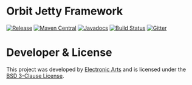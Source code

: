 Orbit Jetty Framework
============
[![Release](https://img.shields.io/github/release/orbit/orbit-jetty.svg)](https://github.com/orbit/orbit-jetty/releases)
[![Maven Central](https://img.shields.io/maven-central/v/cloud.orbit/orbit-jetty.svg)](https://repo1.maven.org/maven2/cloud/orbit/orbit-jetty/)
[![Javadocs](https://img.shields.io/maven-central/v/cloud.orbit/orbit-jetty.svg?label=javadocs)](http://www.javadoc.io/doc/cloud.orbit/orbit-jetty)
[![Build Status](https://img.shields.io/travis/orbit/orbit-jetty.svg)](https://travis-ci.org/orbit/orbit-jetty)
[![Gitter](https://img.shields.io/badge/style-Join_Chat-ff69b4.svg?style=flat&label=gitter)](https://gitter.im/orbit/orbit?utm_source=badge&utm_medium=badge&utm_campaign=pr-badge)

Developer & License
======
This project was developed by [Electronic Arts](http://www.ea.com) and is licensed under the [BSD 3-Clause License](LICENSE).
